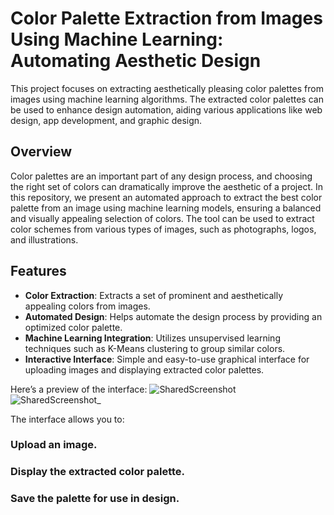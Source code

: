 # Color Palette Extraction from Images Using Machine Learning: Automating Aesthetic Design

This project focuses on extracting aesthetically pleasing color palettes from images using machine learning algorithms. The extracted color palettes can be used to enhance design automation, aiding various applications like web design, app development, and graphic design.

## Overview

Color palettes are an important part of any design process, and choosing the right set of colors can dramatically improve the aesthetic of a project. In this repository, we present an automated approach to extract the best color palette from an image using machine learning models, ensuring a balanced and visually appealing selection of colors. The tool can be used to extract color schemes from various types of images, such as photographs, logos, and illustrations.

## Features
- **Color Extraction**: Extracts a set of prominent and aesthetically appealing colors from images.
- **Automated Design**: Helps automate the design process by providing an optimized color palette.
- **Machine Learning Integration**: Utilizes unsupervised learning techniques such as K-Means clustering to group similar colors.
- **Interactive Interface**: Simple and easy-to-use graphical interface for uploading images and displaying extracted color palettes.


Here’s a preview of the interface:
![SharedScreenshot](https://github.com/user-attachments/assets/e89b1cd5-1522-4b76-a729-f892754685a1)
![SharedScreenshot_](https://github.com/user-attachments/assets/b3b59492-9cae-418b-81f3-1396bc68486c)

The interface allows you to:

### Upload an image.
### Display the extracted color palette.
### Save the palette for use in design.

